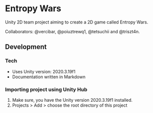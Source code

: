 # Entropy Wars

Unity 2D team project aiming to create a 2D game called Entropy Wars.

Collaborators: @vercibar, @poiuztrewq1, @tetsuchii and @triszt4n.

## Development

### Tech

* Uses Unity version: 2020.3.19f1
* Documentation written in Markdown

### Importing project using Unity Hub

1. Make sure, you have the Unity version 2020.3.19f1 installed.
2. Projects > Add > choose the root directory of this project
